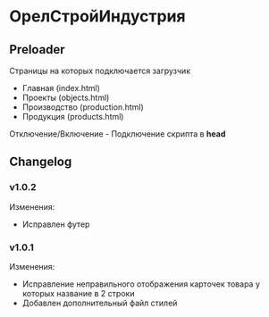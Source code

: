 # ОрелСтройИндустрия

## Preloader
Страницы на которых подключается загрузчик
- Главная (index.html)
- Проекты (objects.html)
- Производство (production.html)
- Продукция (products.html)

Отключение/Включение - Подключение скрипта в **head**

## Changelog

### v1.0.2

Изменения:
- Исправлен футер

### v1.0.1

Изменения:
- Исправление неправильного отображения карточек товара у которых название в 2 строки
- Добавлен дополнительный файл стилей